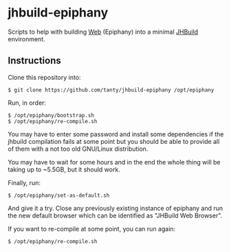 jhbuild-epiphany
================

Scripts to help with building [Web](https://wiki.gnome.org/Apps/Web)
(Epiphany) into a minimal
[JHBuild](https://developer.gnome.org/jhbuild/) environment.

Instructions
------------

Clone this repository into:

    $ git clone https://github.com/tanty/jhbuild-epiphany /opt/epiphany


Run, in order:

    $ /opt/epiphany/bootstrap.sh
    $ /opt/epiphany/re-compile.sh

You may have to enter some password and install some dependencies if
the jhbuild compilation fails at some point but you should be able to
provide all of them with a not too old GNU/Linux distribution.

You may have to wait for some hours and in the end the whole thing
will be taking up to ~5.5GB, but it should work.

Finally, run:

    $ /opt/epiphany/set-as-default.sh

And give it a try. Close any previously existing instance of epiphany
and run the new default browser which can be identified as "JHBuild
Web Browser".

If you want to re-compile at some point, you can run again:

    $ /opt/epiphany/re-compile.sh
